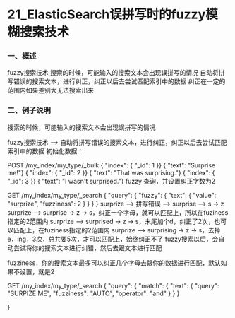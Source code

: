 # 21_ElasticSearch误拼写时的fuzzy模糊搜索技术

### 一、概述

fuzzy搜索技术
搜索的时候，可能输入的搜索文本会出现误拼写的情况
自动将拼写错误的搜索文本，进行纠正，纠正以后去尝试匹配索引中的数据
纠正在一定的范围内如果差别大无法搜索出来

### 二、例子说明

搜索的时候，可能输入的搜索文本会出现误拼写的情况

fuzzy搜索技术 --> 自动将拼写错误的搜索文本，进行纠正，纠正以后去尝试匹配索引中的数据
初始化数据：

POST /my_index/my_type/_bulk
{ "index": { "_id": 1 }}
{ "text": "Surprise me!"}
{ "index": { "_id": 2 }}
{ "text": "That was surprising."}
{ "index": { "_id": 3 }}
{ "text": "I wasn't surprised."}
fuzzy 查询，并设置纠正字数为2

GET /my_index/my_type/_search 
{
  "query": {
    "fuzzy": {
      "text": {
        "value": "surprize",
        "fuzziness": 2
      }
    }
  }
}
surprize --> 拼写错误 --> surprise --> s -> z
surprize --> surprise -> z -> s，纠正一个字母，就可以匹配上，所以在fuziness指定的2范围内
surprize --> surprised -> z -> s，末尾加个d，纠正了2次，也可以匹配上，在fuziness指定的2范围内
surprize --> surprising -> z -> s，去掉e，ing，3次，总共要5次，才可以匹配上，始终纠正不了
fuzzy搜索以后，会自动尝试将你的搜索文本进行纠错，然后去跟文本进行匹配

fuzziness，你的搜索文本最多可以纠正几个字母去跟你的数据进行匹配，默认如果不设置，就是2

GET /my_index/my_type/_search 
{
  "query": {
    "match": {
      "text": {
        "query": "SURPIZE ME",
        "fuzziness": "AUTO",
        "operator": "and"
      }
    }
  }

}